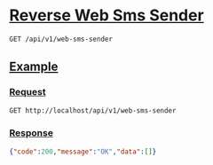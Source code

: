# [Reverse Web Sms Sender]()

<!--
@category Internal
-->

```bash
GET /api/v1/web-sms-sender
```

## [Example]()

### [Request]()

```bash
GET http://localhost/api/v1/web-sms-sender
```

### [Response]()

```json
{"code":200,"message":"OK","data":[]}
```